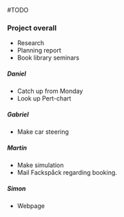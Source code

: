 #TODO

### Project overall
- Research
- Planning report
- Book library seminars

##### Daniel
- Catch up from Monday
- Look up Pert-chart

##### Gabriel
- Make car steering

##### Martin
- Make simulation
- Mail Fackspåck regarding booking.

##### Simon
- Webpage
